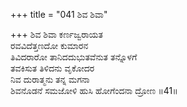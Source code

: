 +++
title = "041 ಶಿವ ಶಿವಾ"

+++
ಶಿವ ಶಿವಾ ಕರ್ಣಜ್ವರಾಯತ  
ರವವಿದೆತ್ತಣದೋ ಕುಮಾರನ  
ತಿವಿದರಾರೋ ತಾನಿದದುಭುತವೆನುತ ತನ್ನೊಳಗೆ  
ತವಕಿಸುತ ತಿಳಿದನು ವೃಕೋದರ  
ನಿವ ದುರಾತ್ಮನು ತನ್ನ ಮಗನಾ  
ಶಿವನೊಡನೆ ಸಮಜೋಳಿ ಹುಸಿ ಹೋಗೆಂದನಾ ದ್ರೋಣ    ॥41॥